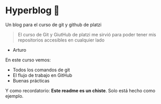 # Hyperblog  💚
Un blog para el curso de git y github de platzi
> El curso de Git y GiutHub de platzi me sirvió para poder tener mis repositorios accesibles en cualquier lado
- Arturo

En este curso vemos:
* Todos los comandos de git
* El flujo de trabajo en GitHub
* Buenas prácticas

Y como recordatorio: **Este readme es un chiste**. Solo está hecho como ejemplo.